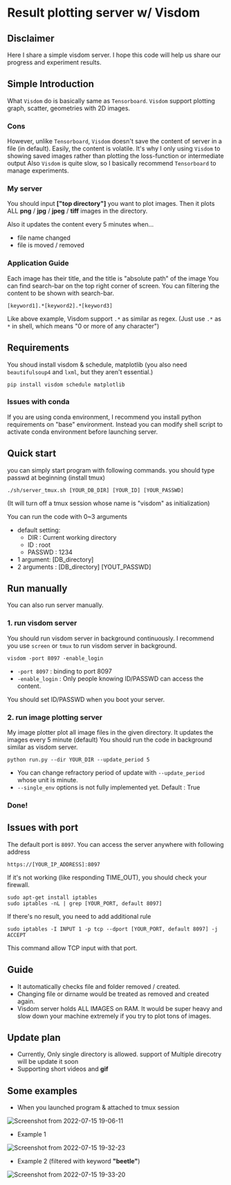 # Result plotting server w/ Visdom 
## Disclaimer
Here I share a simple visdom server. 
I hope this code will help us share our progress and experiment results.

## Simple Introduction
What `Visdom` do is basically same as `Tensorboard`.
`Visdom` support plotting graph, scatter, geometries with 2D images. 

### Cons

However, unlike `Tensorboard`, `Visdom` doesn't save the content of server in a file (in default).
Easily, the content is volatile. 
It's why I only using `Visdom` to showing saved images rather than plotting the loss-function or intermediate output
Also `Visdom` is quite slow, so I basically recommend `Tensorboard` to manage experiments. 


### My server

You should input **["top directory"]** you want to plot images. 
Then it plots ALL **png** / **jpg** / **jpeg** / **tiff** images in the directory.


Also it updates the content every 5 minutes when...
- file name changed
- file is moved / removed


### Application Guide
Each image has their title, and the title is "absolute path" of the image
You can find search-bar on the top right corner of screen. 
You can filtering the content to be shown with search-bar. 

```
[keyword1].*[keyword2].*[keyword3]
```
Like above example, Visdom support `.*` as similar as regex. 
(Just use `.*` as `*` in shell, which means "0 or more of any character")


## Requirements
You shoud install visdom & schedule, matplotlib
(you also need `beautifulsoup4` and `lxml`, but they aren't essential.)

```
pip install visdom schedule matplotlib
```

### Issues with conda
If you are using conda environment, I recommend you install python requirements on "base" environment. 
Instead you can modify shell script to activate conda environment before launching server.



## Quick start
you can simply start program with following commands.
you should type passwd at beginning (install tmux)

```
./sh/server_tmux.sh [YOUR_DB_DIR] [YOUR_ID] [YOUR_PASSWD]
```
(It will turn off a tmux session whose name is "visdom" as initialization)

You can run the code with 0~3 arguments
- default setting: 
    - DIR : Current working directory
    - ID : root
    - PASSWD : 1234
- 1 argument: [DB_directory] 
- 2 arguments : [DB_directory] [YOUT_PASSWD]




## Run manually
You can also run server manually. 
### 1. run visdom server
You should run visdom server in background continuously. 
I recommend you use `screen` or `tmux` to run visdom server in background.

```
visdom -port 8097 -enable_login
```

- `-port 8097` : binding to port 8097
- `-enable_login` : Only people knowing ID/PASSWD can access the content.

You should set ID/PASSWD when you boot your server.

### 2. run image plotting server
My image plotter plot all image files in the given directory.
It updates the images every 5 minute (default)
You should run the code in background similar as visdom server.

```
python run.py --dir YOUR_DIR --update_period 5
```

- You can change refractory period of update with `--update_period` whose unit is minute.
- `--single_env` options is not fully implemented yet. Default : True

### Done!

## Issues with port
The default port is `8097`. 
You can access the server anywhere with following address

```
https://[YOUR_IP_ADDRESS]:8097
```

If it's not working (like responding TIME_OUT), you should check your firewall. 

```
sudo apt-get install iptables
sudo iptables -nL | grep [YOUR_PORT, default 8097]
```

If there's no result, you need to add additional rule

```
sudo iptables -I INPUT 1 -p tcp --dport [YOUR_PORT, default 8097] -j ACCEPT
```

This command allow TCP input with that port.


## Guide
- It automatically checks file and folder removed / created.
- Changing file or dirname would be treated as removed and created again.
- Visdom server holds ALL IMAGES on RAM. It would be super heavy and slow down your machine extremely if you try to plot tons of images.


## Update plan

- Currently, Only single directory is allowed. support of Multiple direcotry will be update it soon
- Supporting short videos and **gif**


## Some examples

- When you launched program & attached to tmux session

![Screenshot from 2022-07-15 19-06-11](https://user-images.githubusercontent.com/65122489/179206746-92310792-5b89-401e-933e-9b6e1f9eadf1.png)

- Example 1

![Screenshot from 2022-07-15 19-32-23](https://user-images.githubusercontent.com/65122489/179206987-93eef03c-6897-47a3-8bef-b61d5e37c6f6.png)


- Example 2 (filtered with keyword **"beetle"**)

![Screenshot from 2022-07-15 19-33-20](https://user-images.githubusercontent.com/65122489/179207470-f9fb8c76-91e2-439e-b25a-5a2c6b739e15.png)
